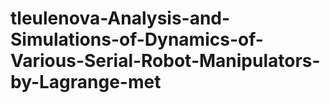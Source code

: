 # tleulenova-Analysis-and-Simulations-of-Dynamics-of-Various-Serial-Robot-Manipulators-by-Lagrange-met